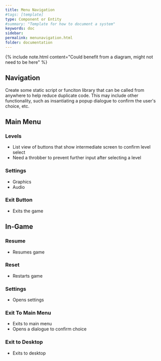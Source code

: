 ```yaml
---
title: Menu Navigation
#tags: [template]
type: Component or Entity
#summary: "Template for how to document a system"
keywords: doc
sidebar:
permalink: menunavigation.html
folder: documentation
---
```


{% include note.html content="Could benefit from a diagram, might not need to be here" %}

## Navigation

Create some static script or funciton library that can be called from anywhere to help reduce duplicate code. This may include other functionality, such as insantiating a popup dialogue to confirm the user's choice, etc.

## Main Menu

### Levels

- List view of buttons that show intermediate screen to confirm level select
- Need a throbber to prevent further input after selecting a level

### Settings

- Graphics
- Audio

### Exit Button

- Exits the game

## In-Game

### Resume

- Resumes game

### Reset

- Restarts game

### Settings

- Opens settings

### Exit To Main Menu

- Exits to main menu
- Opens a dialogue to confirm choice

### Exit to Desktop

- Exits to desktop

